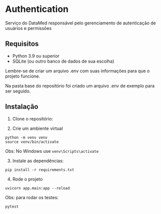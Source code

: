 # Authentication

Serviço do DataMed responsável pelo gerenciamento de autenticação de usuários e permissões

## Requisitos

- Python 3.9 ou superior
- SQLite (ou outro banco de dados de sua escolha)

Lembre-se de criar um arquivo .env com suas informações para que o projeto funcione.

Na pasta base do repositório foi criado um arquivo .env de exemplo para ser seguido.

## Instalação

1. Clone o repositório:

2. Crie um ambiente virtual
```
python -m venv venv
source venv/bin/activate 
```
Obs: No Windows use `venv\Scripts\activate`

3. Instale as dependências:
```
pip install -r requirements.txt
```

4. Rode o projeto
```
uvicorn app.main:app --reload
```

Obs: para rodar os testes:
```
pytest
```